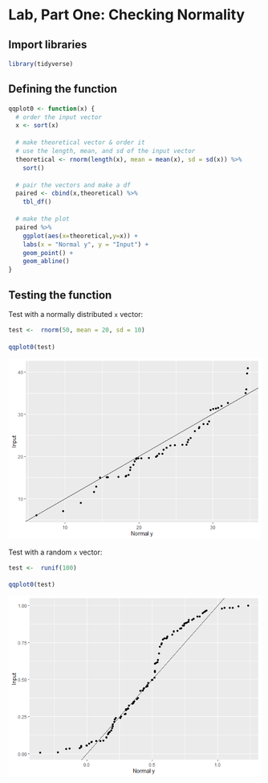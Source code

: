 Lab, Part One: Checking Normality
================

## Import libraries

``` r
library(tidyverse)
```

## Defining the function

``` r
qqplot0 <- function(x) {
  # order the input vector
  x <- sort(x)
  
  # make theoretical vector & order it
  # use the length, mean, and sd of the input vector
  theoretical <- rnorm(length(x), mean = mean(x), sd = sd(x)) %>% 
    sort()
  
  # pair the vectors and make a df
  paired <- cbind(x,theoretical) %>% 
    tbl_df()
  
  # make the plot
  paired %>% 
    ggplot(aes(x=theoretical,y=x)) +
    labs(x = "Normal y", y = "Input") +
    geom_point() +
    geom_abline()
}
```

## Testing the function

Test with a normally distributed `x` vector:

``` r
test <-  rnorm(50, mean = 20, sd = 10) 

qqplot0(test)
```

![](01_P1_Checking_Normality_files/figure-gfm/Test%201-1.png)<!-- -->

Test with a random `x` vector:

``` r
test <-  runif(100)

qqplot0(test)
```

![](01_P1_Checking_Normality_files/figure-gfm/Test%202-1.png)<!-- -->
